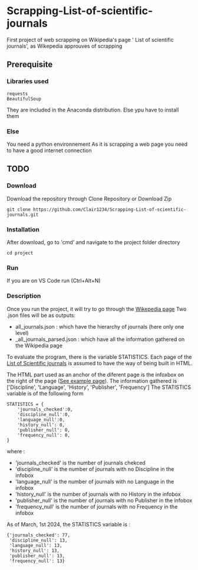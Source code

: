 # Scrapping-List-of-scientific-journals
First project of web scrapping on Wikipedia's page ' List of scientific journals', as Wikepedia approuves of scrapping

## Prerequisite
### Libraries used
    requests  
    BeautifulSoup 
They are included in the Anaconda distribution. Else ypu have to install them

### Else
You need a python environnement 
As it is scrapping a web page you need to have a good internet connection

## TODO
### Download
Download the repository through Clone Repository or Download Zip
```
git clone https://github.com/Clair1234/Scrapping-List-of-scientific-journals.git
```
### Installation
After download, go to 'cmd' and navigate to the project folder directory
```
cd project
```
### Run 
If you are on VS Code run (Ctrl+Alt+N)

### Description
Once you run the project, it will try to go through the [Wikepedia page](https://en.wikipedia.org/wiki/List_of_scientific_journals) 
Two .json files will be as outputs:
* all_journals.json : which have the hierarchy of journals (here only one level)
* _all_journals_parsed.json : which have all the information gathered on the Wikipedia page

To evaluate the program, there is the variable STATISTICS.
Each page of the [List of Scientific journals](https://en.wikipedia.org/wiki/List_of_scientific_journals) is assumed to have the way of being built in HTML.

The HTML part used as an anchor of the diferent page is the infoxbox on the right of the page ([See example page](https://en.wikipedia.org/wiki/The_Astronomical_Journal)). 
The information gathered is ['Discipline', 'Language', 'History', 'Publisher', 'Frequency']
The STATISTICS variable is of the following form 
```
STATISTICS = {
    'journals_checked':0,
    'discipline_null':0,
    'language_null':0,
    'history_null': 0,
    'publisher_null': 0,
    'frequency_null': 0,
}
```
where :
* 'journals_checked' is the number of journals chekced
* 'discipline_null' is the number of journals with no Discipline in the infobox
* 'language_null' is the number of journals with no Language in the infobox
* 'history_null' is the number of journals with no History in the infobox
* 'publisher_null' is the number of journals with no Publisher in the infobox
* 'frequency_null' is the number of journals with no Frequency in the infobox

As of March, 1st 2024, the STATISTICS variable is :
```
{'journals_checked': 77,
 'discipline_null': 13,
 'language_null': 13,
 'history_null': 13,
 'publisher_null': 13,
 'frequency_null': 13}
```
